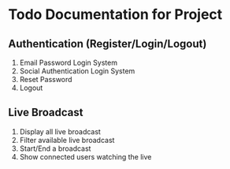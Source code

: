 # Todo Documentation for Project

## Authentication (Register/Login/Logout)
1.  Email Password Login System
2.  Social Authentication Login System
3.  Reset Password
4.  Logout

## Live Broadcast
1.  Display all live broadcast
2.  Filter available live broadcast
3.  Start/End a broadcast
4.  Show connected users watching the live





